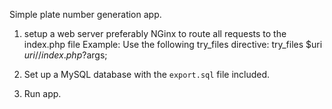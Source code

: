Simple plate number generation app.

1. setup a web server preferably NGinx to route all requests to the index.php file
Example: 
Use the following try_files directive:
    try_files  $uri $uri/ /index.php?$args;

2. Set up a MySQL database with the `export.sql` file included.
3. Run app.
